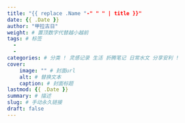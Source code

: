 ```yaml
---
title: "{{ replace .Name "-" " " | title }}"
date: {{ .Date }}
author: "甲拉古日"
weight: # 置顶数字代替越小越前
tags: # 标签
  - 
  - 
categories: # 分类 ! 灵感记录 生活 折腾笔记 日常水文 分享安利 !
cover:
    image: "" # 封面url
    alt: # 替换文本
    caption: # 封面标题
lastmod: {{ .Date }}
summary: # 描述
slug: # 手动永久链接
draft: false
---
```

